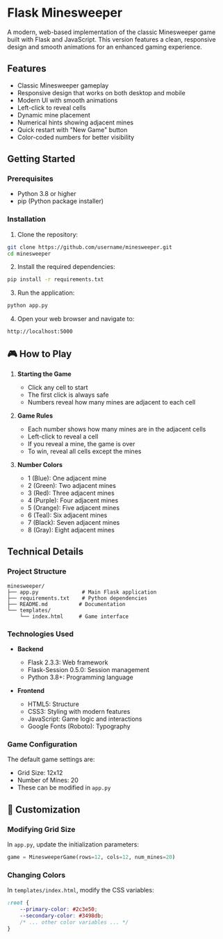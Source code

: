 #  Flask Minesweeper

A modern, web-based implementation of the classic Minesweeper game built with Flask and JavaScript. This version features a clean, responsive design and smooth animations for an enhanced gaming experience.



##  Features

-  Classic Minesweeper gameplay
-  Responsive design that works on both desktop and mobile
-  Modern UI with smooth animations
-  Left-click to reveal cells
-  Dynamic mine placement
-  Numerical hints showing adjacent mines
-  Quick restart with "New Game" button
-  Color-coded numbers for better visibility

##  Getting Started

### Prerequisites

- Python 3.8 or higher
- pip (Python package installer)

### Installation

1. Clone the repository:
```bash
git clone https://github.com/username/minesweeper.git
cd minesweeper
```

2. Install the required dependencies:
```bash
pip install -r requirements.txt
```

3. Run the application:
```bash
python app.py
```

4. Open your web browser and navigate to:
```
http://localhost:5000
```

## 🎮 How to Play

1. **Starting the Game**
   - Click any cell to start
   - The first click is always safe
   - Numbers reveal how many mines are adjacent to each cell

2. **Game Rules**
   - Each number shows how many mines are in the adjacent cells
   - Left-click to reveal a cell
   - If you reveal a mine, the game is over
   - To win, reveal all cells except the mines

3. **Number Colors**
   - 1 (Blue): One adjacent mine
   - 2 (Green): Two adjacent mines
   - 3 (Red): Three adjacent mines
   - 4 (Purple): Four adjacent mines
   - 5 (Orange): Five adjacent mines
   - 6 (Teal): Six adjacent mines
   - 7 (Black): Seven adjacent mines
   - 8 (Gray): Eight adjacent mines

##  Technical Details

### Project Structure
```
minesweeper/
├── app.py              # Main Flask application
├── requirements.txt    # Python dependencies
├── README.md          # Documentation
└── templates/
    └── index.html     # Game interface
```

### Technologies Used

- **Backend**
  - Flask 2.3.3: Web framework
  - Flask-Session 0.5.0: Session management
  - Python 3.8+: Programming language

- **Frontend**
  - HTML5: Structure
  - CSS3: Styling with modern features
  - JavaScript: Game logic and interactions
  - Google Fonts (Roboto): Typography

### Game Configuration

The default game settings are:
- Grid Size: 12x12
- Number of Mines: 20
- These can be modified in `app.py`

## 🔧 Customization

### Modifying Grid Size
In `app.py`, update the initialization parameters:
```python
game = MinesweeperGame(rows=12, cols=12, num_mines=20)
```

### Changing Colors
In `templates/index.html`, modify the CSS variables:
```css
:root {
    --primary-color: #2c3e50;
    --secondary-color: #3498db;
    /* ... other color variables ... */
}
```

